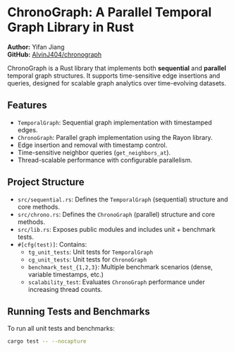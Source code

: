 # ChronoGraph: A Parallel Temporal Graph Library in Rust

**Author:** Yifan Jiang  
**GitHub:** [AlvinJ404/chronograph](https://github.com/AlvinJ404/chronograph)

ChronoGraph is a Rust library that implements both **sequential** and **parallel** temporal graph structures. It supports time-sensitive edge insertions and queries, designed for scalable graph analytics over time-evolving datasets.

## Features

- `TemporalGraph`: Sequential graph implementation with timestamped edges.
- `ChronoGraph`: Parallel graph implementation using the Rayon library.
- Edge insertion and removal with timestamp control.
- Time-sensitive neighbor queries (`get_neighbors_at`).
- Thread-scalable performance with configurable parallelism.

## Project Structure

- `src/sequential.rs`: Defines the `TemporalGraph` (sequential) structure and core methods.
- `src/chrono.rs`: Defines the `ChronoGraph` (parallel) structure and core methods.
- `src/lib.rs`: Exposes public modules and includes unit + benchmark tests.
- `#[cfg(test)]`: Contains:
  - `tg_unit_tests`: Unit tests for `TemporalGraph`
  - `cg_unit_tests`: Unit tests for `ChronoGraph`
  - `benchmark_test_{1,2,3}`: Multiple benchmark scenarios (dense, variable timestamps, etc.)
  - `scalability_test`: Evaluates `ChronoGraph` performance under increasing thread counts.

## Running Tests and Benchmarks

To run all unit tests and benchmarks:

```bash
cargo test -- --nocapture
